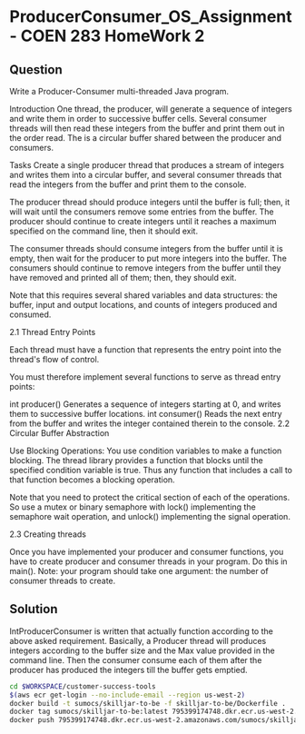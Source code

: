 # ProducerConsumer_OS_Assignment - COEN 283 HomeWork 2

## Question
Write a Producer-Consumer multi-threaded Java program.

Introduction
One thread, the producer, will generate a sequence of integers and write them in order to successive buffer cells. Several consumer threads will then read these integers from the buffer and print them out in the order read. The is a circular buffer shared between the producer and consumers.

Tasks
Create a single producer thread that produces a stream of integers and writes them into a circular buffer, and several consumer threads that read the integers from the buffer and print them to the console.

The producer thread should produce integers until the buffer is full; then, it will wait until the consumers remove some entries from the buffer. The producer should continue to create integers until it reaches a maximum specified on the command line, then it should exit.

The consumer threads should consume integers from the buffer until it is empty, then wait for the producer to put more integers into the buffer. The consumers should continue to remove integers from the buffer until they have removed and printed all of them; then, they should exit.

Note that this requires several shared variables and data structures: the buffer, input and output locations, and counts of integers produced and consumed.

2.1 Thread Entry Points

Each thread must have a function that represents the entry point into the thread's flow of control.

You must therefore implement several functions to serve as thread entry points:

int producer() Generates a sequence of integers starting at 0, and writes them to successive buffer locations.
int consumer() Reads the next entry from the buffer and writes the integer contained therein to the console.
2.2 Circular Buffer Abstraction

Use Blocking Operations: You use condition variables to make a function blocking. The thread library provides a function that blocks until the specified condition variable is true. Thus any function that includes a call to that function becomes a blocking operation.

Note that you need to protect the critical section of each of the operations. So use a mutex or binary semaphore with lock() implementing the semaphore wait operation, and unlock() implementing the signal operation.

2.3 Creating threads

Once you have implemented your producer and consumer functions, you have to create producer and consumer threads in your program. Do this in main(). Note: your program should take one argument: the number of consumer threads to create.

## Solution

IntProducerConsumer is written that actually function according to the above asked requirement. Basically, a Producer thread will produces integers according to the buffer size and the Max value provided in the command line. Then the consumer consume each of them after the producer has produced the integers till the buffer gets emptied. 


```bash
cd $WORKSPACE/customer-success-tools
$(aws ecr get-login --no-include-email --region us-west-2)
docker build -t sumocs/skilljar-to-be -f skilljar-to-be/Dockerfile .
docker tag sumocs/skilljar-to-be:latest 795399174748.dkr.ecr.us-west-2.amazonaws.com/sumocs/skilljar-to-be:latest
docker push 795399174748.dkr.ecr.us-west-2.amazonaws.com/sumocs/skilljar-to-be:latest
```

